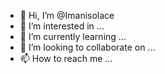 - 👋 Hi, I’m @Imanisolace
- 👀 I’m interested in ...
- 🌱 I’m currently learning ...
- 💞️ I’m looking to collaborate on ...
- 📫 How to reach me ...

<!---
Imanisolace/Imanisolace is a ✨ special ✨ repository because its `README.md` (this file) appears on your GitHub profile.
You can click the Preview link to take a look at your changes.
--->
